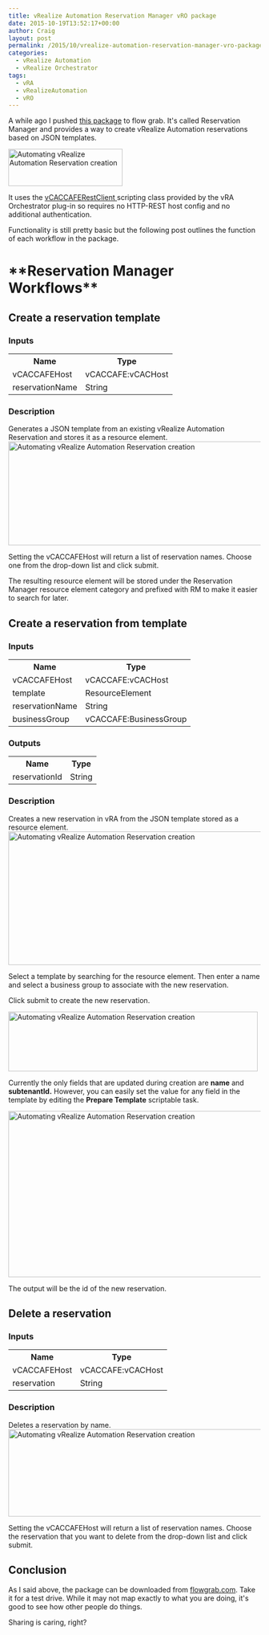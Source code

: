 ```yaml
---
title: vRealize Automation Reservation Manager vRO package
date: 2015-10-19T13:52:17+00:00
author: Craig
layout: post
permalink: /2015/10/vrealize-automation-reservation-manager-vro-package.html
categories:
  - vRealize Automation
  - vRealize Orchestrator
tags:
  - vRA
  - vRealizeAutomation
  - vRO
---
```

A while ago I pushed <a href="https://flowgrab.com/project/view.xhtml?id=f09cf30b-a1ba-46bb-a471-f35f7147707c">this package</a> to flow grab. It's called Reservation Manager and provides a way to create vRealize Automation reservations based on JSON templates.

<img class="alignnone wp-image-411 size-full" src="http://www.helloitscraig.co.uk/wp-content/uploads/2015/10/ReservationManager-flows.png" alt="Automating vRealize Automation Reservation creation" width="228" height="74" />

It uses the <a href="http://www.helloitscraig.co.uk/2015/10/how-to-use-vcaccaferestclient-in-the-vrealize-orchestrator-plug-in-for-vrealize-automation.html">vCACCAFERestClient </a>scripting class provided by the vRA Orchestrator plug-in so requires no HTTP-REST host config and no additional authentication.

Functionality is still pretty basic but the following post outlines the function of each workflow in the package.


<!--more-->

<h1>**Reservation Manager Workflows**</h1>
<h2>Create a reservation template</h2>
<h3>Inputs</h3>
<table>
<tbody>
<tr>
<th>Name</th>
<th>Type</th>
</tr>
<tr>
<td>vCACCAFEHost</td>
<td>vCACCAFE:vCACHost</td>
</tr>
<tr>
<td>reservationName</td>
<td>String</td>
</tr>
</tbody>
</table>
<h3>Description</h3>
Generates a JSON template from an existing vRealize Automation Reservation and stores it as a resource element.

<img class="alignnone wp-image-416 size-full" src="http://www.helloitscraig.co.uk/wp-content/uploads/2015/10/createatemplate.png" alt="Automating vRealize Automation Reservation creation" width="747" height="207" />

Setting the vCACCAFEHost will return a list of reservation names. Choose one from the drop-down list and click submit.

The resulting resource element will be stored under the Reservation Manager resource element category and prefixed with RM to make it easier to search for later.
<h2>Create a reservation from template</h2>
<h3>Inputs</h3>
<table>
<tbody>
<tr>
<th>Name</th>
<th>Type</th>
</tr>
<tr>
<td>vCACCAFEHost</td>
<td>vCACCAFE:vCACHost</td>
</tr>
<tr>
<td>template</td>
<td>ResourceElement</td>
</tr>
<tr>
<td>reservationName</td>
<td>String</td>
</tr>
<tr>
<td>businessGroup</td>
<td>vCACCAFE:BusinessGroup</td>
</tr>
</tbody>
</table>
<h3>Outputs</h3>
<table>
<tbody>
<tr>
<th>Name</th>
<th>Type</th>
</tr>
<tr>
<td>reservationId</td>
<td>String</td>
</tr>
</tbody>
</table>
<h3>Description</h3>
Creates a new reservation in vRA from the JSON template stored as a resource element.

<img class="alignnone wp-image-417 size-full" src="http://www.helloitscraig.co.uk/wp-content/uploads/2015/10/Createareservationfromtemplate.png" alt="Automating vRealize Automation Reservation creation" width="743" height="266" />

Select a template by searching for the resource element. Then enter a name and select a business group to associate with the new reservation.

Click submit to create the new reservation.

<img class="alignnone wp-image-419 size-full" src="http://www.helloitscraig.co.uk/wp-content/uploads/2015/10/resvra.png" alt="Automating vRealize Automation Reservation creation" width="498" height="119" />

Currently the only fields that are updated during creation are **name** and **subtenantId.** However, you can easily set the value for any field in the template by editing the **Prepare Template** scriptable task.

<img class="alignnone wp-image-423 size-full" src="http://www.helloitscraig.co.uk/wp-content/uploads/2015/10/prepare.png" alt="Automating vRealize Automation Reservation creation" width="661" height="331" />

The output will be the id of the new reservation.
<h2>Delete a reservation</h2>
<h3>Inputs</h3>
<table>
<tbody>
<tr>
<th>Name</th>
<th>Type</th>
</tr>
<tr>
<td>vCACCAFEHost</td>
<td>vCACCAFE:vCACHost</td>
</tr>
<tr>
<td>reservation</td>
<td>String</td>
</tr>
</tbody>
</table>
<h3>Description</h3>
Deletes a reservation by name.

<img class="alignnone wp-image-418 size-full" src="http://www.helloitscraig.co.uk/wp-content/uploads/2015/10/deleteareservation.png" alt="Automating vRealize Automation Reservation creation" width="748" height="174" />

Setting the vCACCAFEHost will return a list of reservation names. Choose the reservation that you want to delete from the drop-down list and click submit.
<h2>Conclusion</h2>
As I said above, the package can be downloaded from <a href="https://flowgrab.com/project/view.xhtml?id=f09cf30b-a1ba-46bb-a471-f35f7147707c">flowgrab.com</a>. Take it for a test drive. While it may not map exactly to what you are doing, it's good to see how other people do things.

Sharing is caring, right?